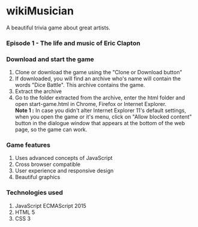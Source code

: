 # wikiMusician
A beautiful trivia game about great artists. 

### Episode 1 - The life and music of Eric Clapton

### Download and start the game
1. Clone or download the game using the "Clone or Download button"
2. If downloaded, you will find an archive who's name will contain the words "Dice Battle". This archive contains the game.
3. Extract the archive
4. Go to the folder extracted from the archive, enter the html folder and open start-game.html in Chrome, Firefox or Internet Explorer.  
   **Note 1 :** In case you didn't alter Internet Explorer 11's default settings, when you open the game or it's menu, click on "Allow blocked content" button in the dialogue window that appears at the bottom of the web page, so the game can work.  

### Game features
1. Uses advanced concepts of JavaScript
2. Cross browser compatible
3. User experience and responsive design
4. Beautiful graphics

### Technologies used
1. JavaScript ECMAScript 2015
2. HTML 5
3. CSS 3
